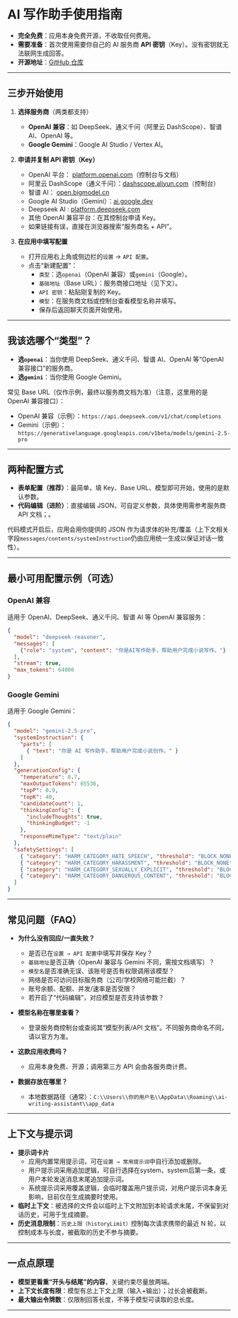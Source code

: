 # AI 写作助手使用指南

- **完全免费**：应用本身免费开源，不收取任何费用。
- **需要准备**：首次使用需要你自己的 AI 服务商 **API 密钥**（Key）。没有密钥就无法联网生成回答。
- **开源地址**：[GitHub 仓库](https://github.com/afigzb/windowAIChat)

---

## 三步开始使用

1) **选择服务商**（两类都支持）
   - **OpenAI 兼容**：如 DeepSeek、通义千问（阿里云 DashScope）、智谱 AI、OpenAI 等。
   - **Google Gemini**：Google AI Studio / Vertex AI。

2) **申请并复制 API 密钥（Key）**
   - OpenAI 平台： [platform.openai.com](https://platform.openai.com/)（控制台与文档）
   - 阿里云 DashScope（通义千问）：[dashscope.aliyun.com](https://dashscope.aliyun.com/)（控制台） 
   - 智谱 AI： [open.bigmodel.cn](https://open.bigmodel.cn/)
   - Google AI Studio（Gemini）：[ai.google.dev](https://ai.google.dev/)
   - Deepseek AI : [platform.deepseek.com](https://platform.deepseek.com/usage)
   - 其他 OpenAI 兼容平台：在其控制台申请 Key。
   - 如果链接有误，直接在浏览器搜索“服务商名 + API”。

3) **在应用中填写配置**
   - 打开应用右上角或侧边栏的`设置` → `API 配置`。
   - 点击“新建配置”：
     - `类型`：选`openai`（OpenAI 兼容）或`gemini`（Google）。
     - `基础地址`（Base URL）：服务商接口地址（见下文）。
     - `API 密钥`：粘贴刚复制的 Key。
     - `模型`：在服务商文档或控制台查看模型名称并填写。
     - 保存后返回聊天页面开始使用。

---

## 我该选哪个“类型”？

- **选`openai`**：当你使用 DeepSeek、通义千问、智谱 AI、OpenAI 等“OpenAI 兼容接口”的服务商。
- **选`gemini`**：当你使用 Google Gemini。

常见 Base URL（仅作示例，最终以服务商文档为准）（注意，这里用的是 OpenAI 兼容接口）：
- OpenAI 兼容（示例）：`https://api.deepseek.com/v1/chat/completions`
- Gemini（示例）：`https://generativelanguage.googleapis.com/v1beta/models/gemini-2.5-pro`

---

## 两种配置方式

- **表单配置（推荐）**：最简单，填 Key、Base URL、模型即可开始，使用的是默认参数。
- **代码编辑（进阶）**：直接编辑 JSON，可自定义参数，具体使用需参考服务商 API 文档；。

代码模式开启后，应用会用你提供的 JSON 作为请求体的补充/覆盖（上下文相关字段`messages/contents/systemInstruction`仍由应用统一生成以保证对话一致性）。

---

## 最小可用配置示例（可选）

### OpenAI 兼容

适用于 OpenAI、DeepSeek、通义千问、智谱 AI 等 OpenAI 兼容服务：

```json
{
  "model": "deepseek-reasoner",
  "messages": [
    {"role": "system", "content": "你是AI写作助手，帮助用户完成小说写作。"}
  ],
  "stream": true,
  "max_tokens": 64000
}
```

### Google Gemini

适用于 Google Gemini：

```json
{
  "model": "gemini-2.5-pro",
  "systemInstruction": {
    "parts": [
      { "text": "你是 AI 写作助手，帮助用户完成小说创作。" }
    ]
  },
  "generationConfig": {
    "temperature": 0.7,
    "maxOutputTokens": 65536,
    "topP": 0.9,
    "topK": 40,
    "candidateCount": 1,
    "thinkingConfig": {
      "includeThoughts": true,
      "thinkingBudget": -1
    },
    "responseMimeType": "text/plain"
  },
  "safetySettings": [
    { "category": "HARM_CATEGORY_HATE_SPEECH", "threshold": "BLOCK_NONE" },
    { "category": "HARM_CATEGORY_HARASSMENT", "threshold": "BLOCK_NONE" },
    { "category": "HARM_CATEGORY_SEXUALLY_EXPLICIT", "threshold": "BLOCK_NONE" },
    { "category": "HARM_CATEGORY_DANGEROUS_CONTENT", "threshold": "BLOCK_NONE" }
  ]
}
```

---

## 常见问题（FAQ）

- **为什么没有回应/一直失败？**
  - 是否已在`设置 → API 配置`中填写并保存 Key？
  - `基础地址`是否正确（OpenAI 兼容与 Gemini 不同，需按文档填写）？
  - `模型名`是否准确无误、该账号是否有权限调用该模型？
  - 网络是否可访问目标服务商（公司/学校网络可能拦截）？
  - 账号余额、配额、并发/速率是否受限？
  - 若开启了“代码编辑”，对应模型是否支持该参数？

- **模型名称在哪里查看？**
  - 登录服务商控制台或查阅其“模型列表/API 文档”。不同服务商命名不同，请以官方为准。

- **这款应用收费吗？**
  - 应用本身免费、开源；调用第三方 API 会由各服务商计费。

- **数据存放在哪里？**
  - 本地数据路径（通常）：`C:\\Users\\你的用户名\\AppData\\Roaming\\ai-writing-assistant\\app_data`

---

## 上下文与提示词

- **提示词卡片**
  - 应用内置常用提示词，可在`设置 → 常用提示词`中自行添加或删除。
  - 用户提示词采用追加逻辑，可自行选择在system，system后第一条，或用户本轮发送消息末尾追加提示词。
  - 系统提示词采用覆盖逻辑，会临时覆盖用户提示词，对用户提示词本身无影响，目前仅在生成摘要时使用。
- **临时上下文**：被选择的文件会以临时上下文附加到本轮请求末尾，不保留到对话历史，可用于生成摘要。
- **历史消息限制**：`历史上限（historyLimit）`控制每次请求携带的最近 N 轮，以控制成本与长度，被截取的历史不参与摘要。

---

## 一点点原理

- **模型更看重“开头与结尾”的内容**，关键约束尽量放两端。
- **上下文长度有限**：模型有总上下文上限（输入+输出）；过长会被截断。
- **最大输出令牌数**：仅限制回答长度，不等于模型可读取的总长度。

---

